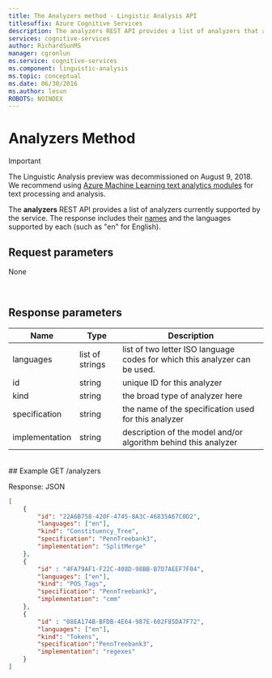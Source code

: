 ```yaml
---
title: The Analyzers method - Lingistic Analysis API
titlesuffix: Azure Cognitive Services
description: The analyzers REST API provides a list of analyzers that are currently supported by the Linguistic Analysis API.
services: cognitive-services
author: RichardSunMS
manager: cgronlun
ms.service: cognitive-services
ms.component: linguistic-analysis
ms.topic: conceptual
ms.date: 06/30/2016
ms.author: lesun
ROBOTS: NOINDEX
---
```


# Analyzers Method

> [!IMPORTANT]
> The Linguistic Analysis preview was decommissioned on August 9, 2018. We recommend using [Azure Machine Learning text analytics modules](https://docs.microsoft.com/azure/machine-learning/studio-module-reference/text-analytics) for text processing and analysis.

The **analyzers** REST API provides a list of analyzers currently supported by the service.
The response includes their [names](Analyzer-Names.md) and the languages supported by each (such as "en" for English).

## Request parameters
None

<br>

## Response parameters
Name | Type | Description
-----|------|--------------
languages | list of strings | list of two letter ISO language codes for which this analyzer can be used.
id   | string | unique ID for this analyzer
kind | string | the broad type of analyzer here
specification | string | the name of the specification used for this analyzer
implementation | string | description of the model and/or algorithm behind this analyzer

<br>
## Example
GET /analyzers

Response: JSON
```json
[
	{
		"id": "22A6B758-420F-4745-8A3C-46835A67C0D2",
		"languages": ["en"],
		"kind": "Constituency_Tree",  
		"specification": "PennTreebank3",
		"implementation": "SplitMerge"
	},
	{
		"id" : "4FA79AF1-F22C-408D-98BB-B7D7AEEF7F04",
		"languages": ["en"],
		"kind": "POS_Tags",
		"specification": "PennTreebank3",
		"implementation": "cmm"
	},
	{
		"id" : "08EA174B-BFDB-4E64-987E-602F85DA7F72",
		"languages": ["en"],
		"kind": "Tokens",
		"specification":"PennTreebank3",
		"implementation": "regexes"
	}
]
```
